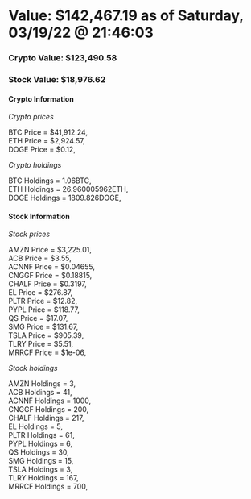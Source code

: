 # Value: $142,467.19 as of Saturday, 03/19/22 @ 21:46:03 

### Crypto Value: $123,490.58

### Stock Value: $18,976.62

#### Crypto Information 
*Crypto prices* 

BTC Price = $41,912.24,  
ETH Price = $2,924.57,  
DOGE Price = $0.12,  


*Crypto holdings* 

BTC Holdings = 1.06BTC,  
ETH Holdings = 26.960005962ETH,  
DOGE Holdings = 1809.826DOGE,  


#### Stock Information 

*Stock prices* 

AMZN Price = $3,225.01,  
ACB Price = $3.55,  
ACNNF Price = $0.04655,  
CNGGF Price = $0.18815,  
CHALF Price = $0.3197,  
EL Price = $276.87,  
PLTR Price = $12.82,  
PYPL Price = $118.77,  
QS Price = $17.07,  
SMG Price = $131.67,  
TSLA Price = $905.39,  
TLRY Price = $5.51,  
MRRCF Price = $1e-06,  


*Stock holdings* 

AMZN Holdings = 3,  
ACB Holdings = 41,  
ACNNF Holdings = 1000,  
CNGGF Holdings = 200,  
CHALF Holdings = 217,  
EL Holdings = 5,  
PLTR Holdings = 61,  
PYPL Holdings = 6,  
QS Holdings = 30,  
SMG Holdings = 15,  
TSLA Holdings = 3,  
TLRY Holdings = 167,  
MRRCF Holdings = 700,  


